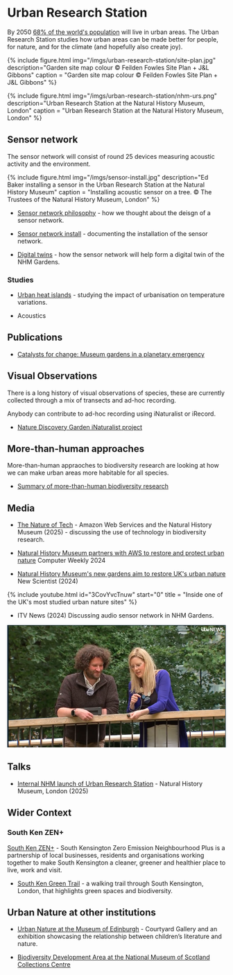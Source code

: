 # Urban Research Station

By 2050 [68% of the world's population](https://www.un.org/uk/desa/68-world-population-projected-live-urban-areas-2050-says-un) will live in urban areas. The Urban Research Station studies how urban areas can be made better for people, for nature, and for the climate (and hopefully also create joy).

{% include figure.html img="/imgs/urban-research-station/site-plan.jpg"
  description="Garden site map colour © Feilden Fowles Site Plan + J&L Gibbons"
  caption = "Garden site map colour © Feilden Fowles Site Plan + J&L Gibbons" %}

{% include figure.html img="/imgs/urban-research-station/nhm-urs.png"
  description="Urban Research Station at the Natural History Museum, London"
  caption = "Urban Research Station at the Natural History Museum, London" %}

## Sensor network

The sensor network will consist of round 25 devices measuring acoustic activity and the environment.

{% include figure.html img="/imgs/sensor-install.jpg"
  description="Ed Baker installing a sensor in the Urban Research Station at the Natural History Museum"
  caption = "Installing acoustic sensor on a tree. © The Trustees of the Natural History Museum, London" %}

- [Sensor network philosophy](/notes/sensor-network-philosophy) - how we thought about the deisgn of a sensor network.

- [Sensor network install](/notes/sensor-network-install) - documenting the installation of the sensor network.

- [Digital twins](/notes/digital-twins) - how the sensor network will help form a digital twin of the NHM Gardens.

### Studies

- [Urban heat islands](/notes/urs-urban-heat-islands-study) - studying the impact of urbanisation on temperature variations.

- Acoustics

## Publications
- [Catalysts for change: Museum gardens in a planetary emergency](/pubs/PPP3_70100_JQA.pdf)

## Visual Observations

There is a long history of visual observations of species, these are currently collected through a mix of transects and ad-hoc recording.

Anybody can contribute to ad-hoc recording using iNaturalist or iRecord.

- [Nature Discovery Garden iNaturalist project](https://www.inaturalist.org/projects/nhm-london-nature-discovery-gardens)

## More-than-human approaches

More-than-human appraoches to biodiversity research are looking at how we can make urban areas more habitable for all species.

- [Summary of more-than-human biodiversity research](/more-than-human)

## Media

- [The Nature of Tech](https://aws.amazon.com/uki/cloud-services/sustainability-aws-and-nhm/) - Amazon Web Services and the Natural History Museum (2025) - discussing the use of technology in biodiversity research.

- [Natural History Museum partners with AWS to restore and protect urban nature](https://www.computerweekly.com/news/366599235/Natural-History-Museum-partners-with-AWS-to-restore-and-protect-urban-nature) Computer Weekly 2024

- [Natural History Museum's new gardens aim to restore UK's urban nature](https://www.newscientist.com/video/2440498-natural-history-museums-new-gardens-aim-to-restore-uks-urban-nature/) New Scientist (2024)

{% include youtube.html id="3CovYvcTnuw" start="0" title = "Inside one of the UK's most studied urban nature sites" %}

- ITV News (2024) Discussing audio sensor network in NHM Gardens.

![Ed Baker on ITV News](/imgs/unp-itv.png)

## Talks

- [Internal NHM launch of Urban Research Station](/talks/2025-04-URS-launch) - Natural History Museum, London (2025)

## Wider Context

### South Ken ZEN+

[South Ken ZEN+](https://www.southkenzen.com/) - South Kensington Zero Emission Neighbourhood Plus is a partnership of local businesses, residents and organisations working together to make South Kensington a cleaner, greener and healthier place to live, work and visit.

- [South Ken Green Trail](/2021/07/20/south-ken-green-trail) - a walking trail through South Kensington, London, that highlights green spaces and biodiversity.

## Urban Nature at other institutions

- [Urban Nature at the Museum of Edinburgh](/notes/museum-of-edinburgh-urban-nature) - Courtyard Gallery and an exhibition showcasing the relationship between children’s literature and nature.

- [Biodiversity Development Area at the National Museum of Scotland Collections Centre](/2025/07/31/nms-collections-centre.html)
